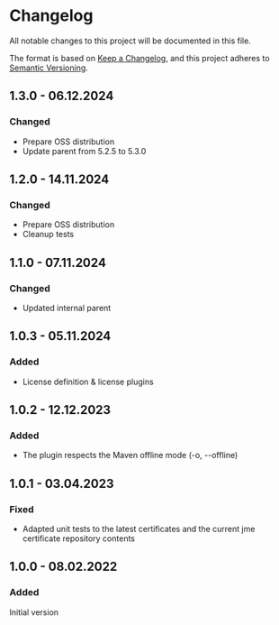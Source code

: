 # Changelog

All notable changes to this project will be documented in this file.

The format is based on [Keep a Changelog](https://keepachangelog.com/en/1.0.0/), and this project adheres
to [Semantic Versioning](https://semver.org/spec/v2.0.0.html).

## 1.3.0 - 06.12.2024

### Changed

- Prepare OSS distribution
- Update parent from 5.2.5 to 5.3.0

## 1.2.0 - 14.11.2024

### Changed

- Prepare OSS distribution
- Cleanup tests

## 1.1.0 - 07.11.2024

### Changed

- Updated internal parent

## 1.0.3 - 05.11.2024

### Added

- License definition & license plugins

## 1.0.2 - 12.12.2023

### Added

- The plugin respects the Maven offline mode (-o, --offline)

## 1.0.1 - 03.04.2023

### Fixed

- Adapted unit tests to the latest certificates and the current jme certificate repository contents

## 1.0.0 - 08.02.2022

### Added

Initial version
